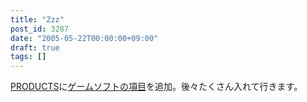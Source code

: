 ```yaml
---
title: "Zzz"
post_id: 3287
date: "2005-05-22T00:00:00+09:00"
draft: true
tags: []
---
```



[PRODUCTS](https://danmaq.com/category/products)に[ゲームソフトの項目](https://danmaq.com/category/products/apps?tag=games)を追加。後々たくさん入れて行きます。
